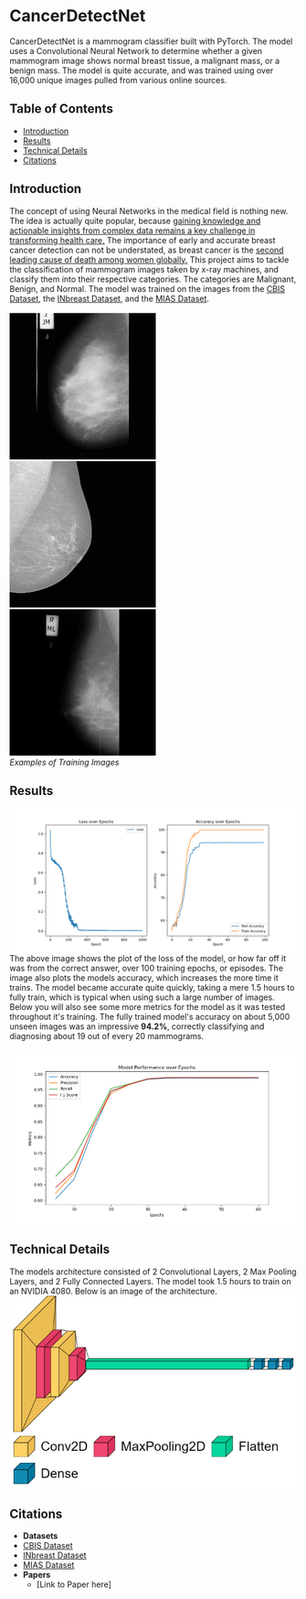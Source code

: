 # CancerDetectNet

CancerDetectNet is a mammogram classifier built with PyTorch. The model uses a Convolutional Neural Network to determine whether a given mammogram image shows normal breast tissue, a malignant mass, or a benign mass. The model is quite accurate, and was trained using over 16,000 unique images pulled from various online sources.

## Table of Contents
- [Introduction](#introduction)
- [Results](#results)
- [Technical Details](#technical-details)
- [Citations](#citations)


## Introduction
The concept of using Neural Networks in the medical field is nothing new. The idea is actually quite popular, because [gaining knowledge and actionable insights from complex data remains a key challenge in transforming health care.](https://www.ncbi.nlm.nih.gov/pmc/articles/PMC6455466/) The importance of early and accurate breast cancer detection can not be understated, as breast cancer is the [second leading cause of death among women globally.](https://www.cdc.gov/cancer/breast/basic_info/index.htm#:~:text=Except%20for%20skin%20cancer%2C%20breast,cancer%20death%20among%20Hispanic%20women.) This project aims to tackle the classification of mammogram images taken by x-ray machines, and classify them into their respective categories. The categories are Malignant, Benign, and Normal. The model was trained on the images from the [CBIS Dataset](https://www.kaggle.com/datasets/awsaf49/cbis-ddsm-breast-cancer-image-dataset), the [INbreast Dataset](https://www.kaggle.com/datasets/ramanathansp20/inbreast-dataset), and the [MIAS Dataset](https://www.kaggle.com/datasets/kmader/mias-mammography).<br /><br />
<img src="Augmented_Images/Normal_Pics/109_24_mias.png"> 
<img src="Augmented_Images/Malignant_Pics/10_16_inbreast.png">
<img src="Augmented_Images/Benign_Pics/104_7_mias.png"><br />
*Examples of Training Images*

## Results
<img src="Figures/Training_2.png">
The above image shows the plot of the loss of the model, or how far off it was from the correct answer, over 100 training epochs, or episodes. The image also plots the models accuracy, which increases the more time it trains. The model became accurate quite quickly, taking a mere 1.5 hours to fully train, which is typical when using such a large number of images. Below you will also see some more metrics for the model as it was tested throughout it's training. The fully trained model's accuracy on about 5,000 unseen images was an impressive <strong>94.2%</strong>, correctly classifying and diagnosing about 19 out of every 20 mammograms.
<br />
<br />
<img src="Figures/Evaluation_1.png">

## Technical Details
The models architecture consisted of 2 Convolutional Layers, 2 Max Pooling Layers, and 2 Fully Connected Layers. The model took 1.5 hours to train on an NVIDIA 4080. Below is an image of the architecture.
<img src="Figures/Model_Visualization_2.png">

## Citations
-  <strong>Datasets</strong>
  - [CBIS Dataset](https://www.kaggle.com/datasets/awsaf49/cbis-ddsm-breast-cancer-image-dataset)
  - [INbreast Dataset](https://www.kaggle.com/datasets/ramanathansp20/inbreast-dataset)
  - [MIAS Dataset](https://www.kaggle.com/datasets/kmader/mias-mammography)
- <strong>Papers</strong>
  - [Link to Paper here]
